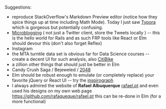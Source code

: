 Suggestions:

* reproduce StackOverflow's Markdown Preview editor (notice how they spice things up at time including Math Mode).  Today I just saw [Typora](https://www.typora.io/) which is gorgeous but potentially confusing.
* [Microblogging](https://en.wikipedia.org/wiki/Microblogging) ( not just a Twitter client, store the Tweets locally ) -- this is the hello world for Rails and as such FRP tools like React or Elm should devour this (don't also forget Reflex)
* Instagram
* the MTA turntile data set is obvious far for Data Science courses -- create a decent UI for such analysis, also [CitiBike](https://www.citibikenyc.com/system-data) 
* a zillion other things that should just be better in Elm
* Candy Crush Saga / Bejeweled / [2048](https://www.youtube.com/watch?v=00Qu1kgsGpM)
* Elm should be robust enough to emulate (or completely replace) your favorite jQuery or React UI -- try the [inspirograph](http://nathanfriend.io/inspirograph/)
* I always admired the website of **Rafael Albuquerque** [rafael.pt](http://rafael.pt/#index) and even used his designs on my own web page https://github.com/rafaqueque/rafael.pt this can be re-done in Elm (for a more functional)

